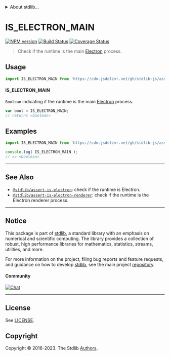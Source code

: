 <!--

@license Apache-2.0

Copyright (c) 2018 The Stdlib Authors.

Licensed under the Apache License, Version 2.0 (the "License");
you may not use this file except in compliance with the License.
You may obtain a copy of the License at

   http://www.apache.org/licenses/LICENSE-2.0

Unless required by applicable law or agreed to in writing, software
distributed under the License is distributed on an "AS IS" BASIS,
WITHOUT WARRANTIES OR CONDITIONS OF ANY KIND, either express or implied.
See the License for the specific language governing permissions and
limitations under the License.

-->


<details>
  <summary>
    About stdlib...
  </summary>
  <p>We believe in a future in which the web is a preferred environment for numerical computation. To help realize this future, we've built stdlib. stdlib is a standard library, with an emphasis on numerical and scientific computation, written in JavaScript (and C) for execution in browsers and in Node.js.</p>
  <p>The library is fully decomposable, being architected in such a way that you can swap out and mix and match APIs and functionality to cater to your exact preferences and use cases.</p>
  <p>When you use stdlib, you can be absolutely certain that you are using the most thorough, rigorous, well-written, studied, documented, tested, measured, and high-quality code out there.</p>
  <p>To join us in bringing numerical computing to the web, get started by checking us out on <a href="https://github.com/stdlib-js/stdlib">GitHub</a>, and please consider <a href="https://opencollective.com/stdlib">financially supporting stdlib</a>. We greatly appreciate your continued support!</p>
</details>

# IS_ELECTRON_MAIN

[![NPM version][npm-image]][npm-url] [![Build Status][test-image]][test-url] [![Coverage Status][coverage-image]][coverage-url] <!-- [![dependencies][dependencies-image]][dependencies-url] -->

> Check if the runtime is the main [Electron][electron] process.



<section class="usage">

## Usage

```javascript
import IS_ELECTRON_MAIN from 'https://cdn.jsdelivr.net/gh/stdlib-js/assert-is-electron-main@deno/mod.js';
```

#### IS_ELECTRON_MAIN

`Boolean` indicating if the runtime is the main [Electron][electron] process.

```javascript
var bool = IS_ELECTRON_MAIN;
// returns <boolean>
```

</section>

<!-- /.usage -->

<section class="examples">

## Examples

<!-- eslint no-undef: "error" -->

```javascript
import IS_ELECTRON_MAIN from 'https://cdn.jsdelivr.net/gh/stdlib-js/assert-is-electron-main@deno/mod.js';

console.log( IS_ELECTRON_MAIN );
// => <boolean>
```

</section>

<!-- /.examples -->

<!-- Section for related `stdlib` packages. Do not manually edit this section, as it is automatically populated. -->

<section class="related">

* * *

## See Also

-   <span class="package-name">[`@stdlib/assert-is-electron`][@stdlib/assert/is-electron]</span><span class="delimiter">: </span><span class="description">check if the runtime is Electron.</span>
-   <span class="package-name">[`@stdlib/assert-is-electron-renderer`][@stdlib/assert/is-electron-renderer]</span><span class="delimiter">: </span><span class="description">check if the runtime is the Electron renderer process.</span>

</section>

<!-- /.related -->

<!-- Section for all links. Make sure to keep an empty line after the `section` element and another before the `/section` close. -->


<section class="main-repo" >

* * *

## Notice

This package is part of [stdlib][stdlib], a standard library with an emphasis on numerical and scientific computing. The library provides a collection of robust, high performance libraries for mathematics, statistics, streams, utilities, and more.

For more information on the project, filing bug reports and feature requests, and guidance on how to develop [stdlib][stdlib], see the main project [repository][stdlib].

#### Community

[![Chat][chat-image]][chat-url]

---

## License

See [LICENSE][stdlib-license].


## Copyright

Copyright &copy; 2016-2023. The Stdlib [Authors][stdlib-authors].

</section>

<!-- /.stdlib -->

<!-- Section for all links. Make sure to keep an empty line after the `section` element and another before the `/section` close. -->

<section class="links">

[npm-image]: http://img.shields.io/npm/v/@stdlib/assert-is-electron-main.svg
[npm-url]: https://npmjs.org/package/@stdlib/assert-is-electron-main

[test-image]: https://github.com/stdlib-js/assert-is-electron-main/actions/workflows/test.yml/badge.svg?branch=main
[test-url]: https://github.com/stdlib-js/assert-is-electron-main/actions/workflows/test.yml?query=branch:main

[coverage-image]: https://img.shields.io/codecov/c/github/stdlib-js/assert-is-electron-main/main.svg
[coverage-url]: https://codecov.io/github/stdlib-js/assert-is-electron-main?branch=main

<!--

[dependencies-image]: https://img.shields.io/david/stdlib-js/assert-is-electron-main.svg
[dependencies-url]: https://david-dm.org/stdlib-js/assert-is-electron-main/main

-->

[chat-image]: https://img.shields.io/gitter/room/stdlib-js/stdlib.svg
[chat-url]: https://app.gitter.im/#/room/#stdlib-js_stdlib:gitter.im

[stdlib]: https://github.com/stdlib-js/stdlib

[stdlib-authors]: https://github.com/stdlib-js/stdlib/graphs/contributors

[umd]: https://github.com/umdjs/umd
[es-module]: https://developer.mozilla.org/en-US/docs/Web/JavaScript/Guide/Modules

[deno-url]: https://github.com/stdlib-js/assert-is-electron-main/tree/deno
[umd-url]: https://github.com/stdlib-js/assert-is-electron-main/tree/umd
[esm-url]: https://github.com/stdlib-js/assert-is-electron-main/tree/esm
[branches-url]: https://github.com/stdlib-js/assert-is-electron-main/blob/main/branches.md

[stdlib-license]: https://raw.githubusercontent.com/stdlib-js/assert-is-electron-main/main/LICENSE

[electron]: http://electron.atom.io/

<!-- <related-links> -->

[@stdlib/assert/is-electron]: https://github.com/stdlib-js/assert-is-electron/tree/deno

[@stdlib/assert/is-electron-renderer]: https://github.com/stdlib-js/assert-is-electron-renderer/tree/deno

<!-- </related-links> -->

</section>

<!-- /.links -->
